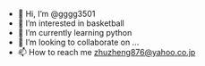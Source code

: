 - 👋 Hi, I’m @gggg3501
- 👀 I’m interested in basketball
- 🌱 I’m currently learning python
- 💞️ I’m looking to collaborate on ...
- 📫 How to reach me zhuzheng876@yahoo.co.jp

<!---
gggg3501/gggg3501 is a ✨ special ✨ repository because its `README.md` (this file) appears on your GitHub profile.
You can click the Preview link to take a look at your changes.
--->
